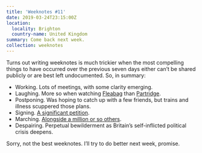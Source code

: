 ```yaml
---
title: 'Weeknotes #11'
date: 2019-03-24T23:15:00Z
location:
  locality: Brighton
  country-name: United Kingdom
summary: Come back next week.
collection: weeknotes
---
```

Turns out writing weeknotes is much trickier when the most compelling things to have occurred over the previous seven days either can’t be shared publicly or are best left undocumented. So, in summary:

* Working. Lots of meetings, with some clarity emerging.
* Laughing. More so when watching [Fleabag][1] than [Partridge][2].
* Postponing. Was hoping to catch up with a few friends, but trains and illness scuppered those plans.
* Signing. [A significant petition][3].
* Marching. [Alongside a million or so others][4].
* Despairing. Perpetual bewilderment as Britain’s self-inflicted political crisis deepens.

Sorry, not the best weeknotes. I’ll try to do better next week, promise.

[1]: https://www.bbc.co.uk/programmes/p070npjv
[2]: https://www.bbc.co.uk/programmes/m0002v3d
[3]: https://petition.parliament.uk/petitions/241584
[4]: https://www.bbc.co.uk/news/av/uk-47680979
